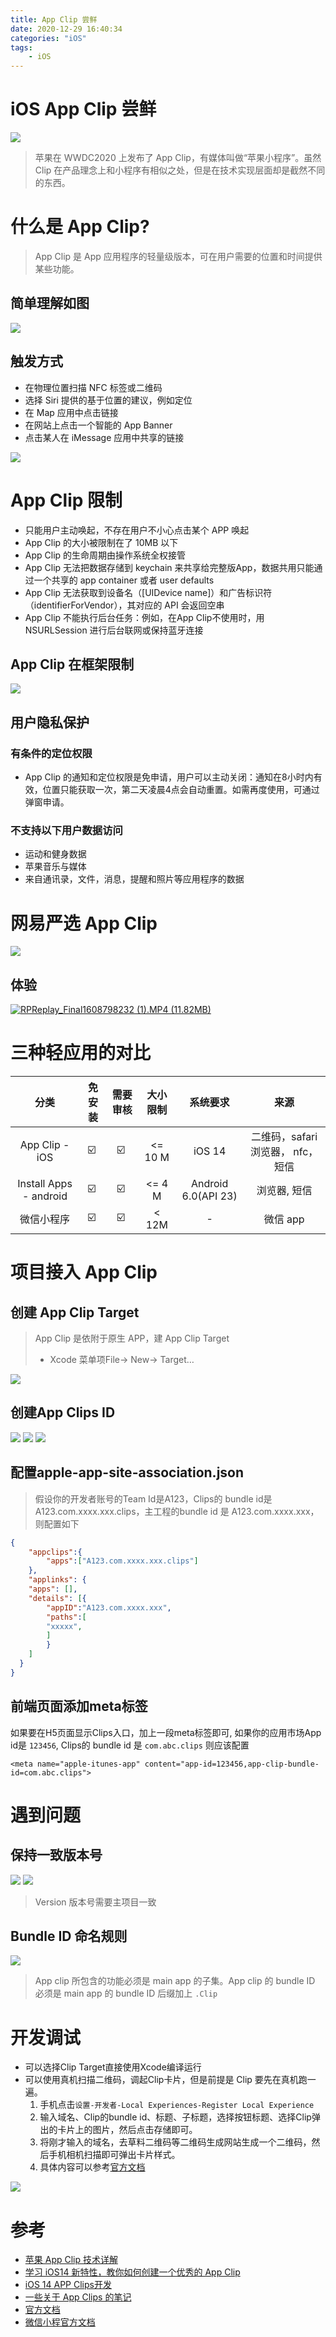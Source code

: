 ```yaml
---
title: App Clip 尝鲜
date: 2020-12-29 16:40:34
categories: "iOS"
tags:
	- iOS
---
```


# iOS App Clip 尝鲜

![](/images/2020/App-Clip-尝鲜/1.png)


> 苹果在 WWDC2020 上发布了 App Clip，有媒体叫做“苹果小程序”。虽然 Clip 在产品理念上和小程序有相似之处，但是在技术实现层面却是截然不同的东西。



# 什么是 App Clip?
> App Clip 是 App 应用程序的轻量级版本，可在用户需要的位置和时间提供某些功能。



## 简单理解如图


![](/images/2020/App-Clip-尝鲜/2.png)

## 触发方式


- 在物理位置扫描 NFC 标签或二维码
- 选择 Siri 提供的基于位置的建议，例如定位
- 在 Map 应用中点击链接
- 在网站上点击一个智能的 App Banner
- 点击某人在 iMessage 应用中共享的链接

![](/images/2020/App-Clip-尝鲜/3.png)


# App Clip 限制


- 只能用户主动唤起，不存在用户不小心点击某个 APP 唤起
- App Clip 的大小被限制在了 10MB 以下
- App Clip 的生命周期由操作系统全权接管
- App Clip 无法把数据存储到 keychain 来共享给完整版App，数据共用只能通过一个共享的 app container 或者 user defaults 
- App Clip 无法获取到设备名（[UIDevice name]）和广告标识符（identifierForVendor），其对应的 API 会返回空串
- App Clip 不能执行后台任务：例如，在App Clip不使用时，用 NSURLSession 进行后台联网或保持蓝牙连接

## App Clip 在框架限制

![](/images/2020/App-Clip-尝鲜/9.jpeg)

## 用户隐私保护

### 有条件的定位权限

- App Clip 的通知和定位权限是免申请，用户可以主动关闭：通知在8小时内有效，位置只能获取一次，第二天凌晨4点会自动重置。如需再度使用，可通过弹窗申请。
### 不支持以下用户数据访问

- 运动和健身数据
- 苹果音乐与媒体
- 来自通讯录，文件，消息，提醒和照片等应用程序的数据

# 网易严选 App Clip

![](/images/2020/App-Clip-尝鲜/4.png)

## 体验
[![RPReplay_Final1608798232 (1).MP4 (11.82MB)](https://gw.alipayobjects.com/mdn/prod_resou/afts/img/A*NNs6TKOR3isAAAAAAAAAAABkARQnAQ)]()

# 三种轻应用的对比



| 分类 | 免安装 | 需要审核 | 大小限制 | 系统要求 | 来源 |
| :---: | :---: | :---: | :---: | :---: | :---: |
| App Clip - iOS | ☑️  | ☑️  | <= 10 M | iOS 14 | 二维码，safari 浏览器， nfc， 短信 |
| Install Apps - android | ☑️  | ☑️  | <= 4 M | Android 6.0(API 23) | 浏览器, 短信 |
| 微信小程序 | ☑️  | ☑️  | < 12M | - | 微信 app |



# 项目接入 App Clip

## 创建 App Clip Target
> App Clip 是依附于原生 APP，建 App Clip Target 
> - Xcode 菜单项File-> New-> Target…

![](/images/2020/App-Clip-尝鲜/5.png)

## 创建App Clips ID

![](/images/2020/App-Clip-尝鲜/66.png)
![](/images/2020/App-Clip-尝鲜/6.png)
![](/images/2020/App-Clip-尝鲜/88.png)


## 配置apple-app-site-association.json

> 假设你的开发者账号的Team Id是A123，Clips的 bundle id是 A123.com.xxxx.xxx.clips，主工程的bundle id 是 A123.com.xxxx.xxx，则配置如下

```json
{
    "appclips":{
        "apps":["A123.com.xxxx.xxx.clips"]
    },
    "applinks": {
    "apps": [],
    "details": [{
      	"appID":"A123.com.xxxx.xxx",
        "paths":[
        "xxxxx",
        ]
    	}
    ]
  }
}

```


## 前端页面添加meta标签


如果要在H5页面显示Clips入口，加上一段meta标签即可, 如果你的应用市场App id是 `123456`, Clips的 bundle id 是 `com.abc.clips` 则应该配置
```
<meta name="apple-itunes-app" content="app-id=123456,app-clip-bundle-id=com.abc.clips">
```


# 遇到问题
## 保持一致版本号
![](/images/2020/App-Clip-尝鲜/7.png)
![](/images/2020/App-Clip-尝鲜/14.png)

> Version 版本号需要主项目一致

## Bundle ID 命名规则
![](/images/2020/App-Clip-尝鲜/10.png)

> App clip 所包含的功能必须是 main app 的子集。App clip 的 bundle ID 必须是 main app 的 bundle ID 后缀加上 `.Clip` 



# 开发调试

- 可以选择Clip Target直接使用Xcode编译运行
- 可以使用真机扫描二维码，调起Clip卡片，但是前提是 Clip 要先在真机跑一遍。
   1. 手机点击`设置-开发者-Local Experiences-Register Local Experience`
   1. 输入域名、Clip的bundle id、标题、子标题，选择按钮标题、选择Clip弹出的卡片上的图片，然后点击存储即可。
   1. 将刚才输入的域名，去草料二维码等二维码生成网站生成一个二维码，然后手机相机扫描即可弹出卡片样式。
   1. 具体内容可以参考[官方文档](https://developer.apple.com/documentation/app_clips/testing_your_app_clip_s_launch_experience?language=objc)

![](/images/2020/App-Clip-尝鲜/13.png)






# 参考

- [苹果 App Clip 技术详解](https://juejin.cn/post/6844904199210139661)
- [学习 iOS14 新特性，教你如何创建一个优秀的 App Clip](https://juejin.cn/post/6904122939483160584)
- [iOS 14 APP Clips开发](https://juejin.cn/post/6899342253815234574)
- [一些关于 App Clips 的笔记](https://onevcat.com/2020/06/first-look-app-clips/)
- [官方文档](https://developer.apple.com/documentation/app_clips)
- [微信小程官方文档](https://developers.weixin.qq.com/miniprogram/dev/framework/subpackages.html)
